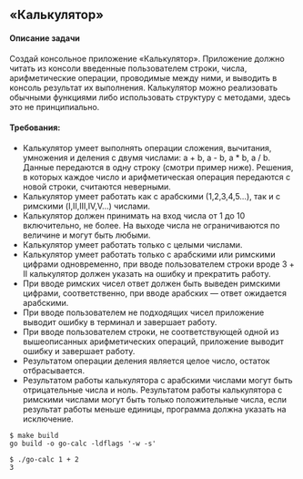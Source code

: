 ## «Калькулятор»

#### Описание задачи
Создай консольное приложение «Калькулятор». Приложение должно читать из
консоли введенные пользователем строки, числа, арифметические операции,
проводимые между ними, и выводить в консоль результат их выполнения.
Калькулятор можно реализовать обычными функциями либо использовать
структуру с методами, здесь это не принципиально.

#### Требования:
- Калькулятор умеет выполнять операции сложения, вычитания, умножения и
деления с двумя числами: a + b, a - b, a * b, a / b. Данные передаются в
одну строку (смотри пример ниже). Решения, в которых каждое число и
арифметическая операция передаются с новой строки, считаются неверными.
- Калькулятор умеет работать как с арабскими (1,2,3,4,5…), так и с
римскими (I,II,III,IV,V…) числами.
- Калькулятор должен принимать на вход числа от 1 до 10 включительно, не
более. На выходе числа не ограничиваются по величине и могут быть
любыми.
- Калькулятор умеет работать только с целыми числами.
- Калькулятор умеет работать только с арабскими или римскими цифрами
одновременно, при вводе пользователем строки вроде 3 + II калькулятор
должен указать на ошибку и прекратить работу.
- При вводе римских чисел ответ должен быть выведен римскими цифрами,
соответственно, при вводе арабских — ответ ожидается арабскими.
- При вводе пользователем не подходящих чисел приложение выводит ошибку
в терминал и завершает работу.
- При вводе пользователем строки, не соответствующей одной из
вышеописанных арифметических операций, приложение выводит ошибку и
завершает работу.
- Результатом операции деления является целое число, остаток
отбрасывается.
- Результатом работы калькулятора с арабскими числами могут быть
отрицательные числа и ноль. Результатом работы калькулятора с римскими
числами могут быть только положительные числа, если результат работы
меньше единицы, программа должна указать на исключение.

```shell script
$ make build
go build -o go-calc -ldflags '-w -s'
```

```shell script
$ ./go-calc 1 + 2
3
```